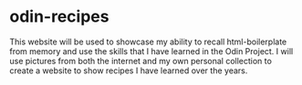 # odin-recipes
This website will be used to showcase my ability to recall html-boilerplate from memory and use the skills that I have learned in the Odin Project. 
I will use pictures from both the internet and my own personal collection to create a website to show recipes I have learned over the years. 
